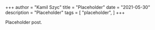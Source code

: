 +++
author = "Kamil Szyc"
title = "Placeholder"
date = "2021-05-30"
description = "Placeholder"
tags = [
  "placeholder",
]
+++

Placeholder post.